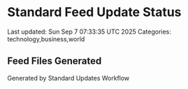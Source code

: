 # Standard Feed Update Status
Last updated: Sun Sep  7 07:33:35 UTC 2025
Categories: technology,business,world

## Feed Files Generated

Generated by Standard Updates Workflow
